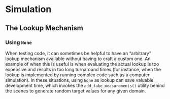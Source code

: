 # Simulation
## The Lookup Mechanism
### Using `None`

When testing code, it can sometimes be helpful to have an “arbitrary” lookup mechanism available without having to craft a custom one.
An example of when this is useful is when evaluating the actual lookup is too expensive and results in too long turnaround times (for instance, when the lookup is implemented by running complex code such as a computer simulation).
In these situations, using `None` as lookup can save valuable development time, which invokes the `add_fake_measurements()` utility behind the scenes to generate random target values for any given domain.